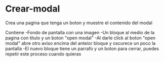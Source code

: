 # Crear-modal
Crea una pagina que tenga un boton y muestre el contenido del modal

Contiene
-Fondo de pantalla con una imagen
-Un bloque al medio de la pagina con titulo y un boton "open modal"
-Al darle click al boton "open modal" abre otro aviso encima del anteior bloque y oscurece un poco la pantalla
-El nuevo bloque tiene un parrafo y un boton para cerrar, puedes repetir este proceso cuando quieras
